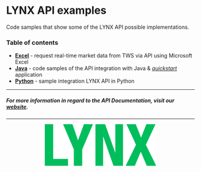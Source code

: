 # LYNX API examples

Code samples that show some of the LYNX API possible implementations.  



### Table of contents
- [**Excel**](https://github.com/lynxbroker/API-examples/tree/master/Excel) - request real-time market data from TWS via API using Microsoft Excel
- [**Java**](https://github.com/lynxbroker/API-examples/tree/master/Java) - code samples of the API integration with Java & [*quickstart*](https://github.com/lynxbroker/API-examples/tree/master/Java/quickstart) application
- [**Python**](https://github.com/lynxbroker/API-examples/tree/master/Python) - sample integration LYNX API in Python



---
##### For more information in regard to the API Documentation, visit our [website](https://lynxbroker.github.io/).

---



<p align="center">
  <img src="Java/place_order/images/logo_cover.svg">
</p>